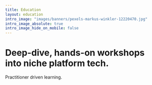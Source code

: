 ```yaml
---
title: Education
layout: education
intro_image: "images/banners/pexels-markus-winkler-12220470.jpg"
intro_image_absolute: true
intro_image_hide_on_mobile: false
---
```


# Deep-dive, hands-on workshops into niche platform tech.

Practitioner driven learning.
